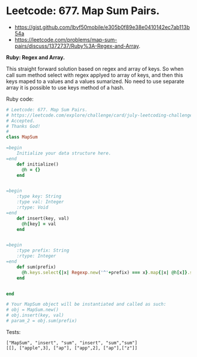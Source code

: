 # Leetcode: 677. Map Sum Pairs.

- https://gist.github.com/lbvf50mobile/e305b0f89e38e0410142ec7ab113b54a
- https://leetcode.com/problems/map-sum-pairs/discuss/1372737/Ruby%3A-Regex-and-Array.

**Ruby: Regex and Array.**

This straight forward solution based on regex and array of keys. So when call sum method select with regex applyed to array of keys, and then this keys maped to a values and a values sumarized. No need to use separate array it is possible to use keys method of a hash.

Ruby code:
```Ruby
# Leetcode: 677. Map Sum Pairs.
# https://leetcode.com/explore/challenge/card/july-leetcoding-challenge-2021/612/week-5-july-29th-july-31st/3832/
# Accepted.
# Thanks God!
#
class MapSum

=begin
    Initialize your data structure here.
=end
    def initialize()
      @h = {}
    end


=begin
    :type key: String
    :type val: Integer
    :rtype: Void
=end
    def insert(key, val)
      @h[key] = val
    end


=begin
    :type prefix: String
    :rtype: Integer
=end
    def sum(prefix)
      @h.keys.select{|x| Regexp.new('^'+prefix) === x}.map{|x| @h[x]}.sum
    end


end

# Your MapSum object will be instantiated and called as such:
# obj = MapSum.new()
# obj.insert(key, val)
# param_2 = obj.sum(prefix)
```

Tests:
```
["MapSum", "insert", "sum", "insert", "sum","sum"]
[[], ["apple",3], ["ap"], ["app",2], ["ap"],["z"]]
```

